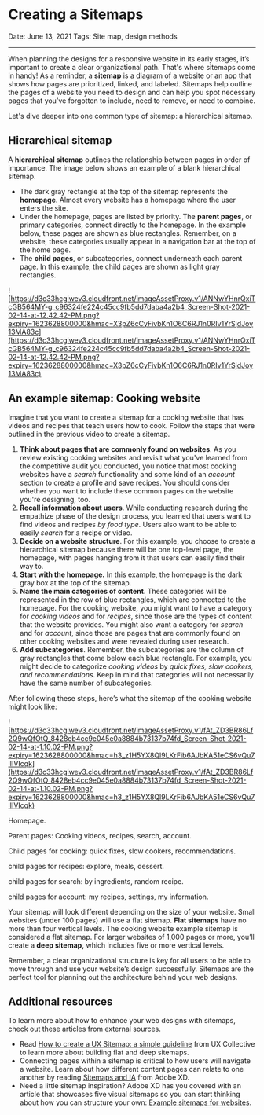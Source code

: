 # Creating a Sitemaps

Date: June 13, 2021
Tags: Site map, design methods

---

When planning the designs for a responsive website in its early stages, it’s important to create a clear organizational path. That's where sitemaps come in handy! As a reminder, a **sitemap** is a diagram of a website or an app that shows how pages are prioritized, linked, and labeled. Sitemaps help outline the pages of a website you need to design and can help you spot necessary pages that you’ve forgotten to include, need to remove, or need to combine.

Let's dive deeper into one common type of sitemap: a hierarchical sitemap.

## Hierarchical sitemap

A **hierarchical sitemap** outlines the relationship between pages in order of importance. The image below shows an example of a blank hierarchical sitemap.

- The dark gray rectangle at the top of the sitemap represents the **homepage**. Almost every website has a homepage where the user enters the site.
- Under the homepage, pages are listed by priority. The **parent pages**, or primary categories, connect directly to the homepage. In the example below, these pages are shown as blue rectangles. Remember, on a website, these categories usually appear in a navigation bar at the top of the home page.
- The **child pages**, or subcategories, connect underneath each parent page. In this example, the child pages are shown as light gray rectangles.

![https://d3c33hcgiwev3.cloudfront.net/imageAssetProxy.v1/ANNwYHnrQxiTcGB564MY-g_c96324fe224c45cc9fb5dd7daba4a2b4_Screen-Shot-2021-02-14-at-12.42.42-PM.png?expiry=1623628800000&hmac=X3pZ6cCyFivbKn1O6C6RJ1n0RIv1YrSjdJoy13MA83c](https://d3c33hcgiwev3.cloudfront.net/imageAssetProxy.v1/ANNwYHnrQxiTcGB564MY-g_c96324fe224c45cc9fb5dd7daba4a2b4_Screen-Shot-2021-02-14-at-12.42.42-PM.png?expiry=1623628800000&hmac=X3pZ6cCyFivbKn1O6C6RJ1n0RIv1YrSjdJoy13MA83c)

## An example sitemap: Cooking website

Imagine that you want to create a sitemap for a cooking website that has videos and recipes that teach users how to cook. Follow the steps that were outlined in the previous video to create a sitemap.

1. **Think about pages that are commonly found on websites**. As you review existing cooking websites and revisit what you've learned from the competitive audit you conducted, you notice that most cooking websites have a *search* functionality and some kind of an *account* section to create a profile and save recipes. You should consider whether you want to include these common pages on the website you're designing, too.
2. **Recall information about users**. While conducting research during the empathize phase of the design process, you learned that users want to find videos and recipes *by food type*. Users also want to be able to easily *search* for a recipe or video.
3. **Decide on a website structure**. For this example, you choose to create a hierarchical sitemap because there will be one top-level page, the homepage, with pages hanging from it that users can easily find their way to.
4. **Start with the homepage.** In this example, the homepage is the dark gray box at the top of the sitemap.
5. **Name the main categories of content**. These categories will be represented in the row of blue rectangles, which are connected to the homepage. For the cooking website, you might want to have a category for *cooking videos* and for *recipes*, since those are the types of content that the website provides. You might also want a category for *search* and for *account*, since those are pages that are commonly found on other cooking websites and were revealed during user research.
6. **Add subcategories**. Remember, the subcategories are the column of gray rectangles that come below each blue rectangle. For example, you might decide to categorize *cooking videos* by *quick fixes, slow cookers, and recommendations*. Keep in mind that categories will not necessarily have the same number of subcategories.

After following these steps, here’s what the sitemap of the cooking website might look like:

![https://d3c33hcgiwev3.cloudfront.net/imageAssetProxy.v1/fAt_ZD3BR86Lf2Q9wQfOtQ_8428eb4cc9e045e0a8884b73137b74fd_Screen-Shot-2021-02-14-at-1.10.02-PM.png?expiry=1623628800000&hmac=h3_z1H5YX8Ql9LKrFib6AJbKA51eCS6vQu7lIIVIcqk](https://d3c33hcgiwev3.cloudfront.net/imageAssetProxy.v1/fAt_ZD3BR86Lf2Q9wQfOtQ_8428eb4cc9e045e0a8884b73137b74fd_Screen-Shot-2021-02-14-at-1.10.02-PM.png?expiry=1623628800000&hmac=h3_z1H5YX8Ql9LKrFib6AJbKA51eCS6vQu7lIIVIcqk)

Homepage.

Parent pages: Cooking videos, recipes, search, account. 

Child pages for cooking: quick fixes, slow cookers, recommendations. 
 
child pages for recipes: explore, meals, dessert.

child pages for search: by ingredients, random recipe.

child pages for account: my recipes, settings, my information.

Your sitemap will look different depending on the size of your website. Small websites (under 100 pages) will use a flat sitemap. **Flat sitemaps** have no more than four vertical levels. The cooking website example sitemap is considered a flat sitemap. For larger websites of 1,000 pages or more, you’ll create a **deep sitemap,** which includes five or more vertical levels.

Remember, a clear organizational structure is key for all users to be able to move through and use your website’s design successfully. Sitemaps are the perfect tool for planning out the architecture behind your web designs.

## Additional resources

To learn more about how to enhance your web designs with sitemaps, check out these articles from external sources.

- Read [How to create a UX Sitemap: a simple guideline](https://uxdesign.cc/how-to-create-a-ux-sitemap-a-simple-guideline-8786c16f85c1) from UX Collective to learn more about building flat and deep sitemaps.
- Connecting pages within a sitemap is critical to how users will navigate a website. Learn about how different content pages can relate to one another by reading [Sitemaps and IA](https://xd.adobe.com/ideas/process/information-architecture/sitemap-and-information-architecture/) from Adobe XD.
- Need a little sitemap inspiration? Adobe XD has you covered with an article that showcases five visual sitemaps so you can start thinking about how you can structure your own: [Example sitemaps for websites](https://xd.adobe.com/ideas/process/information-architecture/visual-sitemap-examples-website-designs/).